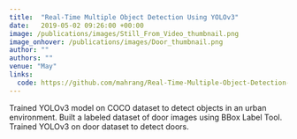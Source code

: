 ```yaml
---
title:  "Real-Time Multiple Object Detection Using YOLOv3"
date:   2019-05-02 09:26:00 +00:00
image: /publications/images/Still_From_Video_thumbnail.png
image_onhover: /publications/images/Door_thumbnail.png
author: ""
authors: ""
venue: "May"
links:
  code: https://github.com/mahrang/Real-Time-Multiple-Object-Detection-Using-YOLOv3
---
```

Trained YOLOv3 model on COCO dataset to detect objects in an urban environment.
Built a labeled dataset of door images using BBox Label Tool.  Trained YOLOv3 on door dataset to detect doors. 
